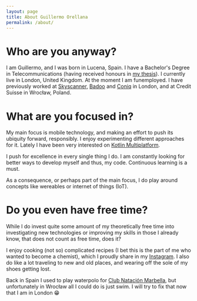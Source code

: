```yaml
---
layout: page
title: About Guillermo Orellana
permalink: /about/
---
```


# Who are you anyway?

I am Guillermo, and I was born in Lucena, Spain. I have a Bachelor's Degree in Telecommunications (having received honours in [my thesis](https://github.com/wiyarmir/GeoNoise)). I currently live in London, United Kingdom. At the moment I am funemployed. I have previously worked at [Skyscanner](https://www.skyscanner.net/media/about-skyscanner), [Badoo](https://corp.badoo.com) and [Coniq](http://coniq.com/) in London, and at Credit Suisse in Wrocław, Poland.

# What are you focused in?

My main focus is mobile technology, and making an effort to push its ubiquity forward, responsibly. I enjoy experimenting different approaches for it. Lately I have been very interested on [Kotlin Multiplatform](https://kotlinlang.org/docs/reference/multiplatform.html).

I push for excellence in every single thing I do. I am constantly looking for better ways to develop myself and thus, my code. Continuous learning is a must.

As a consequence, or perhaps part of the main focus, I do play around concepts like wereables or internet of things (IoT).

# Do you even have free time?

While I do invest quite some amount of my theoretically free time into investigating new technologies or improving my skills in those I already know, that does not count as free time, does it?

I enjoy cooking (not so) complicated recipes (I bet this is the part of me who wanted to become a chemist), which I proudly share in my [Instagram](https://instagram.com/wiyarmir). I also do like a lot traveling to new and old places, and wearing off the sole of my shoes getting lost.

Back in Spain I used to play waterpolo for [Club Natación Marbella](http://www.cnmarbella.es/), but unfortunately in Wrocław all I could do is just swim. I will try to fix that now that I am in London 😁
